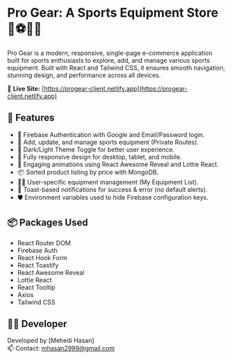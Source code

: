 # Pro Gear: A Sports Equipment Store 🏏⚽🏋️‍♀️

Pro Gear is a modern, responsive, single-page e-commerce application built for sports enthusiasts to explore, add, and manage various sports equipment. Built with React and Tailwind CSS, it ensures smooth navigation, stunning design, and performance across all devices.

🔗 **Live Site:** [https://progear-client.netlify.app](https://progear-client.netlify.app)

## 🚀 Features

- 🔐 Firebase Authentication with Google and Email/Password login.
- 🛒 Add, update, and manage sports equipment (Private Routes).
- 🎨 Dark/Light Theme Toggle for better user experience.
- 📱 Fully responsive design for desktop, tablet, and mobile.
- 🎥 Engaging animations using React Awesome Reveal and Lottie React.
- 📦 Sorted product listing by price with MongoDB.
- 🧑‍💻 User-specific equipment management (My Equipment List).
- 🎯 Toast-based notifications for success & error (no default alerts).
- 🛡️ Environment variables used to hide Firebase configuration keys.

## 📦 Packages Used

- React Router DOM
- Firebase Auth
- React Hook Form
- React Toastify
- React Awesome Reveal
- Lottie React
- React Tooltip
- Axios
- Tailwind CSS

## 🧑‍💻 Developer

Developed by [Mehedi Hasan]  
📫 Contact: mhasan2999@gmail.com  
